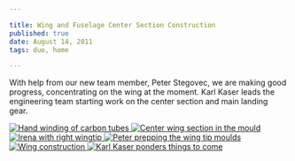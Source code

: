 ```yaml
---

title: Wing and Fuselage Center Section Construction
published: true
date: August 14, 2011
tags: duo, home

---
```


With help from our new team member, Peter Stegovec, we are making good progress, concentrating on the wing at the moment. Karl Kaser leads the engineering team starting work on the center section and main landing gear.

<div class="photoset">




<a href="/articles/8-14-11/carbon_tube_winding.jpg" rel="gal-8-14-11" title="Hand winding of carbon tubes">
  <img src="/articles/8-14-11/thumbs/carbon_tube_winding.jpg" alt= "Hand winding of carbon tubes" \>
</a>





<a href="/articles/8-14-11/layup.jpg" rel="gal-8-14-11" title="Center wing section in the mould">
  <img src="/articles/8-14-11/thumbs/layup.jpg" alt= "Center wing section in the mould" \>
</a>






<a href="/articles/8-14-11/Irena_with_right_tip_on_her_birthday.jpg" rel="gal-8-14-11" title="Irena with right wingtip">
  <img src="/articles/8-14-11/thumbs/Irena_with_right_tip_on_her_birthday.jpg" alt= "Irena with right wingtip" \>
</a>





<a href="/articles/8-14-11/tip_molds_prep.jpg" rel="gal-8-14-11" title="Peter prepping the wing tip moulds">
  <img src="/articles/8-14-11/thumbs/tip_molds_prep.jpg" alt= "Peter prepping the wing tip moulds" \>
</a>




<a href="/articles/8-14-11/inboard_section_with_outboard_skin.jpg" rel="gal-8-14-11" title="Wing construction">
  <img src="/articles/8-14-11/thumbs/inboard_section_with_outboard_skin.jpg" alt= "Wing construction" \>
</a>



<a href="/articles/8-14-11/Center_section_team_pondering.jpg" rel="gal-8-14-11" title="Karl Kaser ponders things to come">
  <img src="/articles/8-14-11/thumbs/Center_section_team_pondering.jpg" alt= "Karl Kaser ponders things to come" \>
</a>



</div>


